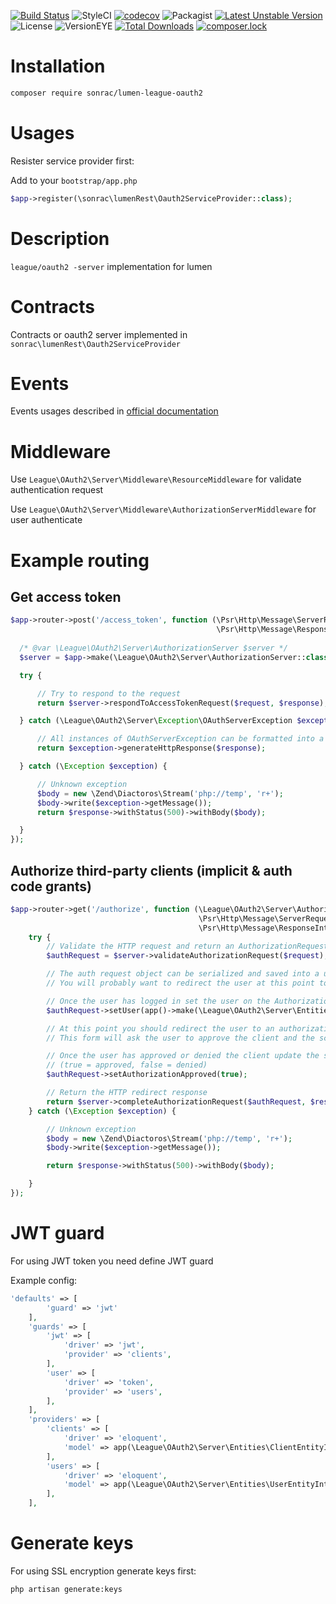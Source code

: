 [![Build Status](https://travis-ci.org/sonrac/lumen-oauth2.svg?branch=master)](https://travis-ci.org/sonrac/lumen-oauth2) 
![StyleCI](https://styleci.io/repos/105322873/shield?style=flat)
[![codecov](https://codecov.io/gh/sonrac/lumen-oauth2/branch/master/graph/badge.svg)](https://codecov.io/gh/sonrac/lumen-oauth2)
![Packagist](https://poser.pugx.org/sonrac/lumen-league-oauth2/v/stable.svg)
[![Latest Unstable Version](https://poser.pugx.org/sonrac/lumen-league-oauth2/v/unstable)](https://packagist.org/packages/sonrac/lumen-league-oauth2)
![License](https://poser.pugx.org/laravel/framework/license.svg)
![VersionEYE](https://www.versioneye.com/user/projects/59d60bec368b0864f151d18c/badge.svg?style=flat-square)
[![Total Downloads](https://poser.pugx.org/sonrac/lumen-league-oauth2/downloads)](https://packagist.org/packages/sonrac/lumen-league-oauth2)
[![composer.lock](https://poser.pugx.org/sonrac/lumen-league-oauth2/composerlock)](https://packagist.org/packages/sonrac/lumen-league-oauth2)

# Installation

```bash
composer require sonrac/lumen-league-oauth2
```

# Usages

Resister service provider first:

Add to your `bootstrap/app.php`

```php
$app->register(\sonrac\lumenRest\Oauth2ServiceProvider::class);
```

# Description

`league/oauth2 -server` implementation for lumen

# Contracts

Contracts or oauth2 server implemented in `sonrac\lumenRest\Oauth2ServiceProvider`

# Events 

Events usages described in [official documentation](https://oauth2.thephpleague.com/authorization-server/events/)

# Middleware

Use `League\OAuth2\Server\Middleware\ResourceMiddleware` for validate authentication request

Use `League\OAuth2\Server\Middleware\AuthorizationServerMiddleware` for user authenticate
 
# Example routing

## Get access token

```php
$app->router->post('/access_token', function (\Psr\Http\Message\ServerRequestInterface $request,
                                              \Psr\Http\Message\ResponseInterface $response) use ($app) {
                                  
  /* @var \League\OAuth2\Server\AuthorizationServer $server */
  $server = $app->make(\League\OAuth2\Server\AuthorizationServer::class);

  try {

      // Try to respond to the request
      return $server->respondToAccessTokenRequest($request, $response);

  } catch (\League\OAuth2\Server\Exception\OAuthServerException $exception) {

      // All instances of OAuthServerException can be formatted into a HTTP response
      return $exception->generateHttpResponse($response);

  } catch (\Exception $exception) {

      // Unknown exception
      $body = new \Zend\Diactoros\Stream('php://temp', 'r+');
      $body->write($exception->getMessage());
      return $response->withStatus(500)->withBody($body);

  }
});
```

## Authorize third-party clients (implicit & auth code grants)

```php
$app->router->get('/authorize', function (\League\OAuth2\Server\AuthorizationServer $server,
                                          \Psr\Http\Message\ServerRequestInterface $request,
                                          \Psr\Http\Message\ResponseInterface $response) {
    try {
        // Validate the HTTP request and return an AuthorizationRequest object.
        $authRequest = $server->validateAuthorizationRequest($request);

        // The auth request object can be serialized and saved into a user's session.
        // You will probably want to redirect the user at this point to a login endpoint.

        // Once the user has logged in set the user on the AuthorizationRequest
        $authRequest->setUser(app()->make(\League\OAuth2\Server\Entities\UserEntityInterface::class)); // an instance of UserEntityInterface

        // At this point you should redirect the user to an authorization page.
        // This form will ask the user to approve the client and the scopes requested.

        // Once the user has approved or denied the client update the status
        // (true = approved, false = denied)
        $authRequest->setAuthorizationApproved(true);

        // Return the HTTP redirect response
        return $server->completeAuthorizationRequest($authRequest, $response);
    } catch (\Exception $exception) {

        // Unknown exception
        $body = new \Zend\Diactoros\Stream('php://temp', 'r+');
        $body->write($exception->getMessage());

        return $response->withStatus(500)->withBody($body);

    }
});

```

# JWT guard 

For using JWT token you need define JWT guard

Example config:

```php
'defaults' => [
        'guard' => 'jwt'
    ],
    'guards' => [
        'jwt' => [
            'driver' => 'jwt',
            'provider' => 'clients',
        ],
        'user' => [
            'driver' => 'token',
            'provider' => 'users',
        ],
    ],
    'providers' => [
        'clients' => [
            'driver' => 'eloquent',
            'model' => app(\League\OAuth2\Server\Entities\ClientEntityInterface::class),
        ],
        'users' => [
            'driver' => 'eloquent',
            'model' => app(\League\OAuth2\Server\Entities\UserEntityInterface::class),
        ],
    ],
```

# Generate keys

For using SSL encryption generate keys first:

```bash
php artisan generate:keys
```